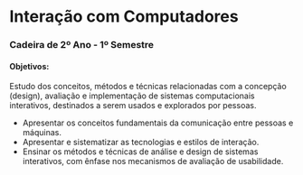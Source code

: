 # Interação com Computadores

### Cadeira de 2º Ano - 1º Semestre

#### Objetivos:
Estudo dos conceitos, métodos e técnicas relacionadas com a concepção (design), avaliação e implementação de sistemas computacionais interativos, destinados a serem usados e explorados por pessoas.

* Apresentar os conceitos fundamentais da comunicação entre pessoas e máquinas.
* Apresentar e sistematizar as tecnologias e estilos de interação. 
* Ensinar os métodos e técnicas de análise e design de sistemas interativos, com ênfase nos mecanismos de avaliação de usabilidade.
